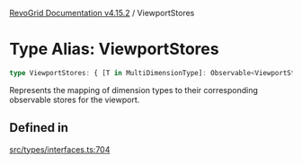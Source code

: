 [RevoGrid Documentation v4.15.2](README.md) / ViewportStores

# Type Alias: ViewportStores

```ts
type ViewportStores: { [T in MultiDimensionType]: Observable<ViewportState> };
```

Represents the mapping of dimension types to their corresponding observable stores for the viewport.

## Defined in

[src/types/interfaces.ts:704](https://github.com/revolist/revogrid/blob/30cfedca97f5b42c948bd2668fa87c350d2411bd/src/types/interfaces.ts#L704)
